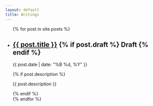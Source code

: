 ```yaml
---
layout: default
title: Writings
---
```

<ul class="blog-posts">
  {% for post in site.posts %}
    <li>
      <h2>
        <a href="{{ post.url | prepend: site.baseurl }}">{{ post.title }}</a>
        {% if post.draft %}
          <span class="draft-tag">Draft</span>
        {% endif %}
      </h2>
      <p class="post-date">{{ post.date | date: "%B %d, %Y" }}</p>
      {% if post.description %}
        <p class="post-description">{{ post.description }}</p>
      {% endif %}
    </li>
  {% endfor %}
</ul>